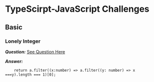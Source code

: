 # TypeScirpt-JavaScript Challenges

## Basic 

### Lonely Integer

***Question:*** [See Question Here](https://www.hackerrank.com/challenges/one-week-preparation-kit-lonely-integer/problem?isFullScreen=true&h_l=interview&playlist_slugs%5B%5D=preparation-kits&playlist_slugs%5B%5D=one-week-preparation-kit&playlist_slugs%5B%5D=one-week-day-two)

***Answer:***

```
    return a.filter((x:number) => a.filter((y: number) => x ===y).length === 1)[0];
```



